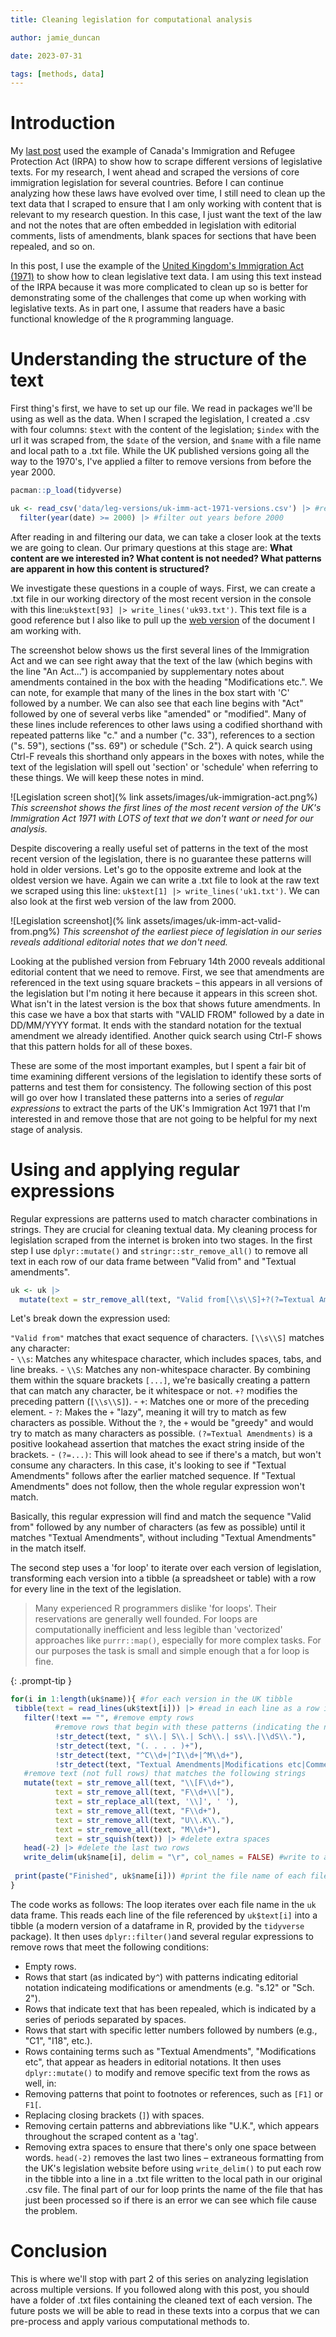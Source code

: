 ```yaml
---
title: Cleaning legislation for computational analysis

author: jamie_duncan

date: 2023-07-31

tags: [methods, data]
---
```

# Introduction
My [last post](https://www.jamieduncan.ca/posts/legislative-changes-scrape/) used the example of Canada's Immigration and Refugee Protection Act (IRPA) to show how to scrape different versions of legislative texts. For my research, I went ahead and scraped the versions of core immigration legislation for several countries. Before I can continue analyzing how these laws have evolved over time, I still need to clean up the text data that I scraped to ensure that I am only working with content that is relevant to my research question. In this case, I just want the text of the law and not the notes that are often embedded in legislation with editorial comments, lists of amendments, blank spaces for sections that have been repealed, and so on.

In this post, I use the example of the [United Kingdom's Immigration Act (1971)](https://www.legislation.gov.uk/ukpga/1971/77/contents) to show how to clean legislative text data. I am using this text instead of the IRPA because it was more complicated to clean up so is better for demonstrating some of the challenges that come up when working with legislative texts. As in part one, I assume that readers have a basic functional knowledge of the `R` programming language.

# Understanding the structure of the text
First thing's first, we have to set up our file. We read in packages we'll be using as well as the data. When I scraped the legislation, I created a .csv with four columns: `$text` with the content of the legislation; `$index` with the url it was scraped from, the `$date` of the version, and `$name` with a file name and local path to a .txt file. While the UK published versions going all the way to the 1970's, I've applied a filter to remove versions from before the year 2000.

```R
pacman::p_load(tidyverse)

uk <- read_csv('data/leg-versions/uk-imm-act-1971-versions.csv') |> #read in the data
  filter(year(date) >= 2000) |> #filter out years before 2000
```

After reading in and filtering our data, we can take a closer look at the texts we are going to clean. Our primary questions at this stage are: **What content are we interested in? What content is not needed? What patterns are apparent in how this content is structured?**

We investigate these questions in a couple of ways. First, we can create a .txt file in our working directory of the most recent version in the console with this line:`uk$text[93] |> write_lines('uk93.txt')`. This text file is a good reference but I also like to pull up the [web version](https://www.legislation.gov.uk/ukpga/1971/77/contents) of the document I am working with.

The screenshot below shows us the first several lines of the Immigration Act and we can see right away that the text of the law (which begins with the line "An Act...") is accompanied by supplementary notes about amendments contained in the box with the heading "Modifications etc.". We can note, for example that many of the lines in the box start with 'C' followed by a number. We can also see that each line begins with "Act" followed by one of several verbs like "amended" or "modified". Many of these lines include references to other laws using a codified shorthand with repeated patterns like "c." and a number ("c. 33"), references to a section ("s. 59"), sections ("ss. 69") or schedule ("Sch. 2"). A quick search using Ctrl-F reveals this shorthand only appears in the boxes with notes, while the text of the legislation will spell out 'section' or 'schedule' when referring to these things. We will keep these notes in mind.

![Legislation screen shot](% link assets/images/uk-immigration-act.png%)
_This screenshot shows the first lines of the most recent version of the UK's Immigration Act 1971 with LOTS of text that we don't want or need for our analysis._

Despite discovering a really useful set of patterns in the text of the most recent version of the legislation, there is no guarantee these patterns will hold in older versions. Let's go to the opposite extreme and look at the oldest version we have. Again we can write a .txt file to look at the raw text we scraped using this line: `uk$text[1] |> write_lines('uk1.txt')`. We can also look at the first web version of the law from 2000.

![Legislation screenshot](% link assets/images/uk-imm-act-valid-from.png%)
_This screenshot of the earliest piece of legislation in our series reveals additional editorial notes that we don't need._

Looking at the published version from February 14th 2000 reveals additional editorial content that we need to remove. First, we see that amendments are referenced in the text using square brackets – this appears in all versions of the legislation but I'm noting it here because it appears in this screen shot. What isn't in the latest version is the box that shows future amendments. In this case we have a box that starts with "VALID FROM" followed by a date in DD/MM/YYYY format. It ends with the standard notation for the textual amendment we already identified. Another quick search using Ctrl-F shows that this pattern holds for all of these boxes.

These are some of the most important examples, but I spent a fair bit of time examining different versions of the legislation to identify these sorts of patterns and test them for consistency. The following section of this post will go over how I translated these patterns into a series of *regular expressions* to extract the parts of the UK's Immigration Act 1971 that I'm interested in and remove those that are not going to be helpful for my next stage of analysis. 
# Using and applying regular expressions
Regular expressions are patterns used to match character combinations in strings. They are crucial for cleaning textual data. My cleaning process for legislation scraped from the internet is broken into two stages. In the first step I use `dplyr::mutate()` and `stringr::str_remove_all()` to remove all text in each row of our data frame between "Valid from" and "Textual amendments". 

```R
uk <- uk |>
  mutate(text = str_remove_all(text, "Valid from[\\s\\S]+?(?=Textual Amendments)"), #remove all content between "Valid from" and "Textual amendments"
```

Let's break down the expression used:

`"Valid from"` matches that exact sequence of characters. `[\\s\\S]` matches any character:    
    - `\\s`: Matches any whitespace character, which includes spaces, tabs, and line breaks.
    - `\\S`: Matches any non-whitespace character. By combining them within the square brackets `[...]`, we're basically creating a pattern that can match any character, be it whitespace or not.
`+?` modifies the preceding pattern (`[\\s\\S]`).
    - `+`: Matches one or more of the preceding element.
    - `?`: Makes the `+` "lazy", meaning it will try to match as few characters as possible. Without the `?`, the `+` would be "greedy" and would try to match as many characters as possible.
`(?=Textual Amendments)` is a positive lookahead assertion that matches the exact string inside of the brackets.
    - `(?=...)`: This will look ahead to see if there's a match, but won't consume any characters. In this case, it's looking to see if "Textual Amendments" follows after the earlier matched sequence. If "Textual Amendments" does not follow, then the whole regular expression won't match.

Basically, this regular expression will find and match the sequence "Valid from" followed by any number of characters (as few as possible) until it matches "Textual Amendments", without including "Textual Amendments" in the match itself.

The second step uses a 'for loop' to iterate over each version of legislation, transforming each version into a tibble (a spreadsheet or table) with a row for every line in the text of the legislation.

> Many experienced R programmers dislike 'for loops'. Their reservations are generally well founded. For loops are computationally inefficient and less legible than 'vectorized' approaches like `purrr::map()`, especially for more complex tasks. For our purposes the task is small and simple enough that a for loop is fine.

{: .prompt-tip }

 ```R
 for(i in 1:length(uk$name)){ #for each version in the UK tibble
  tibble(text = read_lines(uk$text[i])) |> #read in each line as a row in a spreadsheet
    filter(!text == "", #remove empty rows
           #remove rows that begin with these patterns (indicating the notation describing amendments)
           !str_detect(text, " s\\.| S\\.| Sch\\.| ss\\.|\\dS\\."),
           !str_detect(text, "(. . . . )+"),
           !str_detect(text, "^C\\d+|^I\\d+|^M\\d+"),
           !str_detect(text, "Textual Amendments|Modifications etc|Commencement Information|Marginal Citations")) |> 
    #remove text (not full rows) that matches the following strings
    mutate(text = str_remove_all(text, "\\[F\\d+"),
           text = str_remove_all(text, "F\\d+\\["),
           text = str_replace_all(text, '\\]', ' '),
           text = str_remove_all(text, "F\\d+"),
           text = str_remove_all(text, "U\\.K\\."),
           text = str_remove_all(text, "M\\d+"),
           text = str_squish(text)) |> #delete extra spaces
    head(-2) |> #delete the last two rows
    write_delim(uk$name[i], delim = "\r", col_names = FALSE) #write to a .txt file in the UK folder
  
  print(paste("Finished", uk$name[i])) #print the file name of each file one it have been processed
}
```

The code works as follows: The loop iterates over each file name in the `uk` data frame. This reads each line of the file referenced by `uk$text[i]` into a tibble (a modern version of a dataframe in R, provided by the `tidyverse` package). It then uses `dplyr::filter()`and several regular expressions to remove rows that meet the following conditions:
- Empty rows.
- Rows that start (as indicated by`^`) with patterns indicating editorial notation indicateing modifications or amendments (e.g. "s.12" or "Sch. 2").
- Rows that indicate text that has been repealed, which is indicated by a series of periods separated by spaces.
- Rows that start with specific letter numbers followed by numbers (e.g., "C1", "I18", etc.).
- Rows containing terms such as "Textual Amendments", "Modifications etc", that appear as headers in editorial notations.
It then uses `dplyr::mutate()` to modify and remove specific text from the rows as well, in:
- Removing patterns that point to footnotes or references, such as `[F1]` or `F1[`.
- Replacing closing brackets (`]`) with spaces.
- Removing certain patterns and abbreviations like "U.K.", which appears throughout the scraped content as a 'tag'.
- Removing extra spaces to ensure that there's only one space between words.
`head(-2)` removes the last two lines – extraneous formatting from the UK's legislation website before using `write_delim()` to put each row in the tibble into a line in a .txt file written to the local path in our original .csv file. The final part of our for loop prints the name of the file that has just been processed so if there is an error we can see which file cause the problem. 
# Conclusion
This is where we'll stop with part 2 of this series on analyzing legislation across multiple versions. If you followed along with this post, you should have a folder of .txt files containing the cleaned text of each version. The future posts we will be able to read in these texts into a corpus that we can pre-process and apply various computational methods to.



